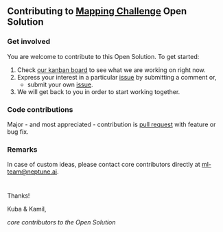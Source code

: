 ## Contributing to [Mapping Challenge](https://www.crowdai.org/challenges/mapping-challenge) Open Solution

### Get involved
You are welcome to contribute to this Open Solution. To get started:
1. Check [our kanban board](https://github.com/neptune-ai/open-solution-mapping-challenge/projects/1) to see what we are working on right now.
1. Express your interest in a particular [issue](https://github.com/neptune-ai/open-solution-mapping-challenge/issues) by submitting a comment or,
    * submit your own [issue](https://github.com/neptune-ai/open-solution-mapping-challenge/issues).
1. We will get back to you in order to start working together.

### Code contributions
Major - and most appreciated - contribution is [pull request](https://github.com/neptune-ai/open-solution-mapping-challenge/pulls) with feature or bug fix.

### Remarks
In case of custom ideas, please contact core contributors directly at ml-team@neptune.ai.
#

Thanks!

Kuba & Kamil,

*core contributors to the Open Solution*

